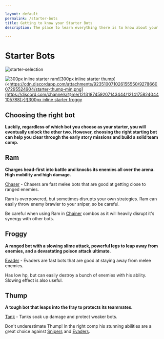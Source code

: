 ```yaml
---

layout: default
permalink: /starter-bots
title: Getting to know your Starter Bots
description: The place to learn everything there is to know about your starter bots, their pros and cons so that you can find and use in Botworld Adventure!

---
```



<div markdown="1" class=" ghcms ghcms-main">

# Starter Bots

![starter-selection](<[https://cdn.discordapp.com/attachments/923510071026155550/927866008197287956/starter-selection-min.png](https://discord.com/channels/@me/1213187459207143444/1213202371375665172)>)

![300px inline starter ram](<[https://cdn.discordapp.com/attachments/923510071026155550/927866007933030440/starter-ram-min.png](https://discord.com/channels/@me/1213187459207143444/1214175705022205983)>)![300px inline starter thump](<[https://cdn.discordapp.com/attachments/923510071026155550/927866007295524904/starter-thump-min.png](https://discord.com/channels/@me/1213187459207143444/1214175824044105788)>)![300px inline starter froggy](<[https://cdn.discordapp.com/attachments/923510071026155550/927866007622672404/starter-froggy-min.png](https://discord.com/channels/@me/1213187459207143444/1214175901705838642)>)

## Choosing the right bot

**Luckily, regardless of which bot you choose as your starter, you will eventually unlock the other two. However, choosing the right starting bot can help you clear through the early story missions and build a solid team comp.**

## Ram

**Charges head-first into battle and knocks its enemies all over the arena. High mobility and high damage.**

[Chaser](</bots#chaser>) \- Chasers are fast melee bots that are good at getting close to ranged enemies.

Ram is overpowered, but sometimes disrupts your own strategies. Ram can easily throw enemy brawler to your sniper, so be careful.

Be careful when using Ram in [Chainer](</chainer>) combos as it will heavily disrupt it's synergy with other bots.

## Froggy

**A ranged bot with a slowing slime attack, powerful legs to leap away from enemies, and a devastating poison attack ultimate.**

[Evader](</bots#evader>) \- Evaders are fast bots that are good at staying away from melee enemies.

Has low hp, but can easily destroy a bunch of enemies with his ability. Slowing effect is also useful.

## Thump

**A tough bot that leaps into the fray to protects its teammates.**

[Tank](</bots#tanks>) \- Tanks soak up damage and protect weaker bots.

Don't underestimate Thump! In the right comp his stunning abilities are a great choice against [Snipers](</bots#snipers>) and [Evaders](</bots#evaders>).
</div>
